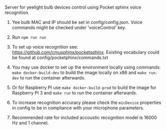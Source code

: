 Server for yeelight bulb devices control using Pocket sphinx voice recognition.

1. Yee bulb MAC and IP should be set in config/config.json. Voice commands might be checked under 'voiceControl' key.
2. Run `npm run run`
3. To set up voice recognition see: https://github.com/cmusphinx/pocketsphinx.
Existing vocabulary could be found at config/pocketphinx/commands.txt

4. You may use docker to set up the environment locally using commands:
 `make docker-build-dev` to build the image locally on x86 
 and `make run-dev` to run the container afterwards. 

5. Or for Raspberry PI use `make docker-build-prod` to build the image for Raspberry PI 3 
 and `make run` to run the container afterwards.
 
6. To increase recognition accuracy please check the `micDevice` properties in config to be in compliance
with your microphone parameters.

7. Recommended rate for included accoustic recognition model is 16000 Hz and 1 channel.